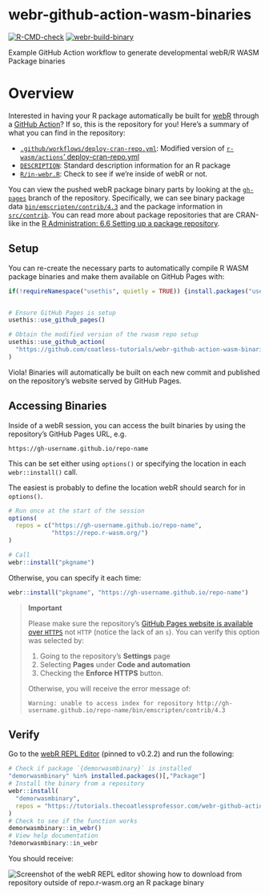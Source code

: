 
# webr-github-action-wasm-binaries

<!-- badges: start -->

[![R-CMD-check](https://github.com/coatless-tutorials/webr-github-action-wasm-binaries/actions/workflows/R-CMD-check.yaml/badge.svg)](https://github.com/coatless-tutorials/webr-github-action-wasm-binaries/actions/workflows/R-CMD-check.yaml)
[![webr-build-binary](https://github.com/coatless-tutorials/webr-github-action-wasm-binaries/actions/workflows/deploy-cran-repo.yml/badge.svg)](https://github.com/coatless-tutorials/webr-github-action-wasm-binaries/actions/workflows/deploy-cran-repo.yml)
<!-- badges: end -->

Example GitHub Action workflow to generate developmental webR/R WASM
Package binaries

# Overview

Interested in having your R package automatically be built for
[webR](https://docs.r-wasm.org/webr/latest/) through a [GitHub
Action](https://github.com/features/actions)? If so, this is the
repository for you! Here’s a summary of what you can find in the
repository:

- [`.github/workflows/deploy-cran-repo.yml`](.github/workflows/deploy-cran-repo.yml):
  Modified version of [`r-wasm/actions`’
  deploy-cran-repo.yml](https://github.com/r-wasm/actions/blob/d21bf7da50e539df543bbee973087ec585deaba6/examples/deploy-cran-repo.yml)
- [`DESCRIPTION`](DESCRIPTION): Standard description information for an
  R package
- [`R/in-webr.R`](R/in-webr.R): Check to see if we’re inside of webR or
  not.

You can view the pushed webR package binary parts by looking at the
[`gh-pages`](https://github.com/coatless-tutorials/webr-github-action-wasm-binaries/tree/gh-pages)
branch of the repository. Specifically, we can see binary package data
[`bin/emscripten/contrib/4.3`](https://github.com/coatless-tutorials/webr-github-action-wasm-binaries/tree/gh-pages/bin/emscripten/contrib/4.3)
and the package information in
[`src/contrib`](https://github.com/coatless-tutorials/webr-github-action-wasm-binaries/tree/gh-pages/src/contrib).
You can read more about package repositories that are CRAN-like in the
[R Administration: 6.6 Setting up a package
repository](https://cran.r-project.org/doc/manuals/r-release/R-admin.html#Setting-up-a-package-repository).

## Setup

You can re-create the necessary parts to automatically compile R WASM
package binaries and make them available on GitHub Pages with:

``` r
if(!requireNamespace("usethis", quietly = TRUE)) {install.packages("usethis")}


# Ensure GitHub Pages is setup
usethis::use_github_pages()

# Obtain the modified version of the rwasm repo setup
usethis::use_github_action(
  "https://github.com/coatless-tutorials/webr-github-action-wasm-binaries/blob/main/.github/workflows/deploy-cran-repo.yml"
)
```

Viola! Binaries will automatically be built on each new commit and
published on the repository’s website served by GitHub Pages.

## Accessing Binaries

Inside of a webR session, you can access the built binaries by using the
repository’s GitHub Pages URL, e.g.

    https://gh-username.github.io/repo-name

This can be set either using `options()` or specifying the location in
each `webr::install()` call.

The easiest is probably to define the location webR should search for in
`options()`.

``` r
# Run once at the start of the session
options(
  repos = c("https://gh-username.github.io/repo-name", 
            "https://repo.r-wasm.org/")
)

# Call
webr::install("pkgname")
```

Otherwise, you can specify it each time:

``` r
webr::install("pkgname", "https://gh-username.github.io/repo-name")
```

<div>

> **Important**
>
> Please make sure the repository’s [GitHub Pages website is available
> over
> `HTTPS`](https://docs.github.com/en/pages/getting-started-with-github-pages/securing-your-github-pages-site-with-https#enforcing-https-for-your-github-pages-site)
> not `HTTP` (notice the lack of an `s`). You can verify this option was
> selected by:
>
> 1.  Going to the repository’s **Settings** page
> 2.  Selecting **Pages** under **Code and automation**
> 3.  Checking the **Enforce HTTPS** button.
>
> Otherwise, you will receive the error message of:
>
>     Warning: unable to access index for repository http://gh-username.github.io/repo-name/bin/emscripten/contrib/4.3

</div>

## Verify

Go to the [webR REPL Editor](https://webr.r-wasm.org/v0.2.2/) (pinned to
v0.2.2) and run the following:

``` r
# Check if package `{demorwasmbinary}` is installed
"demorwasmbinary" %in% installed.packages()[,"Package"]
# Install the binary from a repository
webr::install(
  "demorwasmbinary", 
  repos = "https://tutorials.thecoatlessprofessor.com/webr-github-action-wasm-binaries/"
)
# Check to see if the function works
demorwasmbinary::in_webr()
# View help documentation
?demorwasmbinary::in_webr
```

You should receive:

![Screenshot of the webR REPL editor showing how to download from
repository outside of repo.r-wasm.org an R package
binary](man/figures/demo-of-package-working-in-webr-repl.png)
